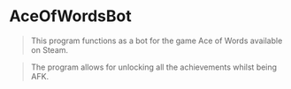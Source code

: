 # AceOfWordsBot

> This program functions as a bot for the game Ace of Words available on Steam.

> The program allows for unlocking all the achievements whilst being AFK.
